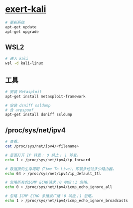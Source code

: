 # [exert-kali](https://github.com/chaosannals/exert-kali)

```bash
# 更新系统
apt-get update
apt-get upgrade
```

## WSL2

```bash
# 进入 kali
wsl -d kali-linux
```

## 工具

```bash
# 安装 Metasploit
apt-get install metasploit-framework

# 安装 dsniff ssldump
# 含 arpspoof
apt-get install dsniff ssldump

```

## /proc/sys/net/ipv4

```bash
# 查看。
cat /proc/sys/net/ipv4/<filename>

# 是否打开 IP 转发： 0 禁止； 1 转发。
echo 1 > /proc/sys/net/ipv4/ip_forward

# 数据报的生存周期（Time To Live），即最多经过多少路由器。
echo 64 > /proc/sys/net/ipv4/ip_default_ttl

# 忽略所有的ICMP ECHO请求：0 响应；1 忽略。
echo 0 > /proc/sys/net/ipv4/icmp_echo_ignore_all

# 忽略 ICMP ECHO 多播或广播：0 响应；1 忽略。
echo 1 > /proc/sys/net/ipv4/icmp_echo_ignore_broadcasts
```
